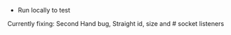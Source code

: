 - Run locally to test


Currently fixing: Second Hand bug, Straight id, size and # socket listeners 
